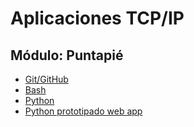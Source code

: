 # Aplicaciones TCP/IP


## Módulo: Puntapié
- [Git/GitHub](01-Git_Github/Readme.md)
- [Bash](02-Bash/Readme.md)
- [Python](03-Python/Readme.md)
- [Python prototipado web app](04-Python-web-apps/Readme.md)
